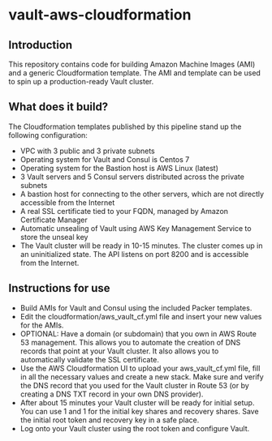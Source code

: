 # vault-aws-cloudformation

## Introduction
This repository contains code for building Amazon Machine Images (AMI) and a generic Cloudformation template. The AMI and template can be used to spin up a production-ready Vault cluster.

## What does it build?
The Cloudformation templates published by this pipeline stand up the following configuration:

- VPC with 3 public and 3 private subnets
- Operating system for Vault and Consul is Centos 7
- Operating system for the Bastion host is AWS Linux (latest)
- 3 Vault servers and 5 Consul servers distributed across the private subnets
- A bastion host for connecting to the other servers, which are not directly accessible from the Internet
- A real SSL certificate tied to your FQDN, managed by Amazon Certificate Manager
- Automatic unsealing of Vault using AWS Key Management Service to store the unseal key
- The Vault cluster will be ready in 10-15 minutes. The cluster comes up in an uninitialized state. The API listens on port 8200 and is accessible from the Internet.

## Instructions for use

* Build AMIs for Vault and Consul using the included Packer templates. 
* Edit the cloudformation/aws_vault_cf.yml file and insert your new values for the AMIs.
* OPTIONAL: Have a domain (or subdomain) that you own in AWS Route 53 management. This allows you to automate the creation of DNS records that point at your Vault cluster. It also allows you to automatically validate the SSL certificate.
* Use the AWS Cloudformation UI to upload your aws_vault_cf.yml file, fill in all the necessary values and create a new stack. Make sure and verify the DNS record that you used for the Vault cluster in Route 53 (or by creating a DNS TXT record in your own DNS provider).
* After about 15 minutes your Vault cluster will be ready for initial setup. You can use 1 and 1 for the initial key shares and recovery shares. Save the initial root token and recovery key in a safe place.
* Log onto your Vault cluster using the root token and configure Vault. 